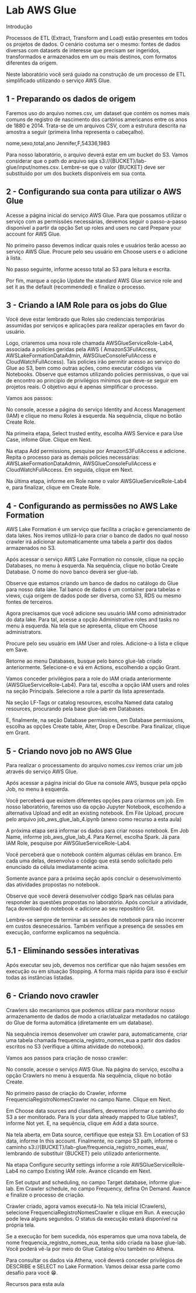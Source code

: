 # Lab AWS Glue
Introdução


Processos de ETL (Extract, Transform and Load) estão presentes em todos os projetos de dados. O cenário costuma ser o mesmo: fontes de dados diversas com datasets de interesse que precisam ser ingeridos, transformados e armazenados em um ou mais destinos, com formatos diferentes da origem.

Neste laboratório você será guiado na construção de um processo de ETL simplificado utilizando o serviço AWS Glue.



## 1 - Preparando os dados de origem


Faremos uso do arquivo nomes.csv, um dataset que contém os nomes mais comuns de registro de nascimento dos cartórios americanos entre os anos de 1880 e 2014. Trata-se de um arquivos CSV, com a estrutura descrita na amostra a seguir (primeira linha representa o cabeçalho).



nome,sexo,total,ano
Jennifer,F,54336,1983


Para nosso laboratório, o arquivo deverá estar em um bucket do S3. Vamos considerar que o path do arquivo seja s3://{BUCKET}/lab-glue/input/nomes.csv. Lembre-se que o valor {BUCKET} deve ser substituído por um dos buckets disponíveis em sua conta.



## 2 - Configurando sua conta para utilizar o AWS Glue


Acesse a página inicial do serviço AWS Glue. Para que possamos utilizar o serviço com as permissões necessárias, devemos seguir o passo-a-passo disponível a partir da opção Set up roles and users no card Prepare your account for AWS Glue.




No primeiro passo devemos indicar quais roles e usuários terão acesso ao serviço AWS Glue. Procure pelo seu usuário em Choose users e o adicione à lista.






No passo seguinte, informe acesso total ao S3 para leitura e escrita.






Por fim, marque a opção Update the standard AWS Glue service role and set it as the default (recommended) e finalize o processo.






## 3 - Criando a IAM Role para os jobs do Glue


Você deve estar lembrado que Roles são credenciais temporárias assumidas por serviços e aplicações para realizar operações em favor do usuário.



Logo, criaremos uma nova role chamada AWSGlueServiceRole-Lab4, associada a policies geridas pela AWS (  AmazonS3FullAccess, AWSLakeFormationDataAdmin, AWSGlueConsoleFullAccess e CloudWatchFullAccess). Tais policies irão permitir acesso ao serviço do Glue ao S3, bem como outras ações, como executar códigos via Notebooks. Observe que estamos utilizando policies permissivas, o que vai de encontro ao princípio de privilégios mínimos que deve-se seguir em projetos reais. O objetivo aqui é apenas simplificar o processo.

Vamos aos passos:



No console, acesse a página do serviço Identity and Access Management (IAM) e clique no menu Roles à esquerda. Na sequência, clique no botão Create Role.








Na primeira etapa, Select trusted entity, escolha AWS Service e para Use Case, infome Glue. Clique em Next.






Na etapa Add permissions, pesquise por AmazonS3FullAccess e adicione. Repita o processo para as demais policies necessárias: AWSLakeFormationDataAdmin, AWSGlueConsoleFullAccess e CloudWatchFullAccess. Em seguida, clique em Next.






Na última etapa, informe em Role name o valor AWSGlueServiceRole-Lab4 e, para finalizar, clique em Create Role.



## 4 - Configurando as permissões no AWS Lake Formation


AWS Lake Formation é um serviço que facilita a criação e gerenciamento de data lakes. Nos iremos utilizá-lo para criar o banco de dados no qual nosso crawler irá adicionar automaticamente uma tabela a partir dos dados armazenados no S3.

Após acessar o serviço AWS Lake Formation no console, clique na opção Databases, no menu à esquerda. Na sequência, clique no botão Create Database. O nome do novo banco deverá ser glue-lab.

Observe que estamos criando um banco de dados no catálogo do Glue para nosso data lake. Tal banco de dados é um container para tabelas e views, cuja origem de dados pode ser diversa, como S3, RDS ou mesmo fontes de terceiros.






Agora precisamos que você adicione seu usuário IAM como administrador do data lake. Para tal, acesse a opção Administrative roles and tasks no menu à esquerda. Na tela que se apresenta, clique em Choose administrators.






Procure pelo seu usuário em IAM User and roles. Adicione-o à lista e clique em Save.






Retorne ao menu Databases, busque pelo banco glue-lab criado anteriormente. Selecione-o e vá em Actions, escolhendo a opção Grant.






Vamos conceder privilégios para a role do IAM criada anteriormente (AWSGlueServiceRole-Lab4). Para tal, escolha a opção IAM users and roles na seção Principals. Selecione a role a partir da lista apresentada.




Na seção LF-Tags or catalog resources, escolha Named data catalog resources, procurando pela base glue-lab em Databases.






E, finalmente, na seção Database permissions, em Database permissions, escolha as opções Create table, Alter, Drop e Describe. Para finalizar, clique em Grant.






## 5 - Criando novo job no AWS Glue


Para realizar o processamento do arquivo nomes.csv iremos criar um job através do serviço AWS Glue.

Após acessar a página inicial do Glue na console AWS, busque pela opção Job, no menu à esquerda.






Você perceberá que existem diferentes opções para criarmos um job. Em nosso laboratório, faremos uso  da opção Jupyter Notebook, escolhendo a alternativa Upload and edit an existing notebook. Em File Upload, procure pelo arquivo job_aws_glue_lab_4.ipynb (anexo como recurso a esta aula)






A próxima etapa será informar os dados para criar nosso notebook. Em Job Name, informe job_aws_glue_lab_4. Para Kernel, escolha Spark. Já para IAM Role, pesquise por AWSGlueServiceRole-Lab4.

Você perceberá que o notebook contém algumas células em branco. Em cada uma delas, desenvolva o código que está sendo solicitado pelo enunciado da célula imediatamente acima.

Somente avance para a próxima seção após concluir o desenvolvimento das atividades propostas no notebook.



Observe que você deverá desenvolver código Spark nas células para responder às questões propostas no laboratório. Após concluir a atividade, faça download do notebook e adicione ao seu repositório Git.



Lembre-se sempre de terminar as sessões de notebook para não incorrer em custos desnecessários. Também verifique a presença de sessões em execução, conforme explicamos na sequência.



## 5.1 - Eliminando sessões interativas


Após executar seu job, devemos nos certificar que não hajam sessões em execução ou em situação Stopping.  A forma mais rápida para isso é excluir todas as instâncias listadas.






## 6 - Criando novo crawler


Crawlers são mecanismos que podemos utilizar para monitorar nosso armazenamento de dados de modo a criar/atualizar metadados no catálogo do Glue de forma automática (diretamente em um database).

Na sequência iremos desenvolver um crawler para, automaticamente, criar uma tabela chamada frequencia_registro_nomes_eua a partir dos dados escritos no S3 (verifique a última atividade do notebook).

Vamos aos passos para criação de nosso crawler:



No console, acesse o serviço AWS Glue. Na página do serviço, escolha a opção Crawlers no menu à esquerda. Na sequência, clique no botão Create.

No primeiro passo de criação do Crawler, informe FrequenciaRegistroNomesCrawler no campo Name. Clique em Next.




Em Choose data sources and classifiers, devemos informar o caminho do S3 a ser monitorado. Para Is your data already mapped to Glue tables?, informe Not yet. E, na sequência, clique em Add a data source.






Na tela aberta, em Data source, certifique que esteja S3. Em Location of S3 data, informe In this account. Finalmente, no campo S3 path, informe o caminho s3://{BUCKET}/lab-glue/frequencia_registro_nomes_eua/, lembrando de substituir {BUCKET} pelo utilizado anteriormente.




Na etapa Configure security settings informe a role AWSGlueServiceRole-Lab4 no campo Existing IAM role. Avance clicando em Next.




Em Set output and scheduling, no campo Target database, informe glue-lab. Em Crawler schedule, no campo Frequency, defina On Demand. Avance e finalize o processo de criação.






Crawler criado, agora vamos executá-lo. Na tela inicial (Crawlers), selecione FrequenciaRegistroNomesCrawler e clique em Run. A execução pode leva alguns segundos. O status da execução estará disponível na própria tela.

Se a execução for bem sucedida, nós esperamos que uma nova tabela, de nome frequencia_registro_nomes_eua, tenha sido criada na base glue-lab. Você poderá vê-la por meio do Glue Catalog e/ou também no Athena.

Para consultar os dados via Athena, você deverá conceder privilégios de DESCRIBE e SELECT no Lake Formation. Vamos deixar essa parte como desafio para você 😁.

Recursos para esta aula